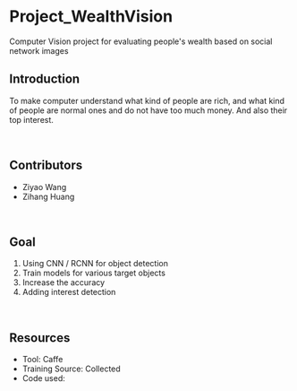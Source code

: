 # Project_WealthVision
Computer Vision project for evaluating people's wealth based on social network images

<h2>Introduction</h2>
<p>To make computer understand what kind of people are rich, and what kind of people are normal ones and do not have too much money. And also their top interest.</p>
<br/>
<h2>Contributors</h2>
<ul>
<li>Ziyao Wang</li>
<li>Zihang Huang</li>
</ul>
<br/>
<h2>Goal</h2>
<ol>
<li>Using CNN / RCNN for object detection</li>
<li>Train models for various target objects</li>
<li>Increase the accuracy</li>
<li>Adding interest detection</li>
</ol>
<br/>
<h2>Resources</h2>
<ul>
<li>Tool: Caffe</li>
<li>Training Source: Collected</li>
<li>Code used: </li>
</ul>
